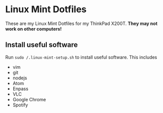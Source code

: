 # Linux Mint Dotfiles

These are my Linux Mint Dotfiles for my ThinkPad X200T. __They may not work on other computers!__

## Install useful software

Run `sudo /.linux-mint-setup.sh` to install useful software. This includes

* vim
* git
* nodejs
* Atom
* Enpass
* VLC
* Google Chrome
* Spotify
